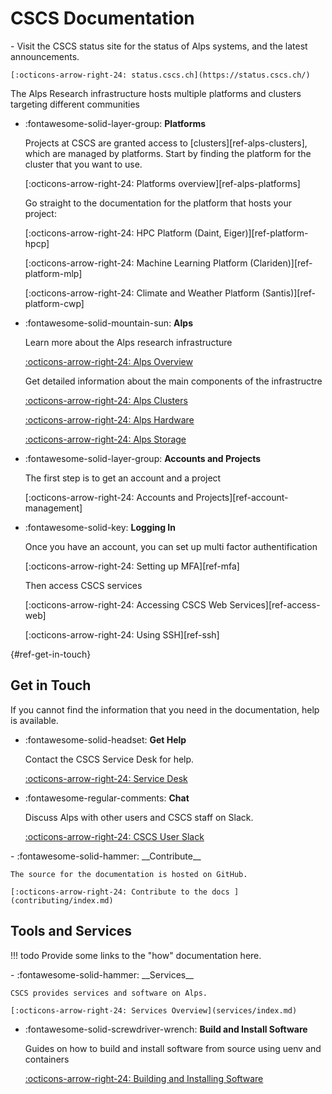 # CSCS Documentation

<div class="grid cards" markdown>
-    Visit the CSCS status site for the status of Alps systems, and the latest announcements.


    [:octicons-arrow-right-24: status.cscs.ch](https://status.cscs.ch/)
</div>

The Alps Research infrastructure hosts multiple platforms and clusters targeting different communities

<div class="grid cards" markdown>

-   :fontawesome-solid-layer-group: __Platforms__

    Projects at CSCS are granted access to [clusters][ref-alps-clusters], which are managed by platforms.
    Start by finding the platform for the cluster that you want to use.

    [:octicons-arrow-right-24: Platforms overview][ref-alps-platforms]

    Go straight to the documentation for the platform that hosts your project:

    [:octicons-arrow-right-24: HPC Platform (Daint, Eiger)][ref-platform-hpcp]

    [:octicons-arrow-right-24: Machine Learning Platform (Clariden)][ref-platform-mlp]

    [:octicons-arrow-right-24: Climate and Weather Platform (Santis)][ref-platform-cwp]

-   :fontawesome-solid-mountain-sun: __Alps__

    Learn more about the Alps research infrastructure

    [:octicons-arrow-right-24: Alps Overview](alps/index.md)

    Get detailed information about the main components of the infrastructre

    [:octicons-arrow-right-24: Alps Clusters](alps/clusters.md)

    [:octicons-arrow-right-24: Alps Hardware](alps/hardware.md)

    [:octicons-arrow-right-24: Alps Storage](alps/storage.md)

</div>


<div class="grid cards" markdown>

-   :fontawesome-solid-layer-group: __Accounts and Projects__

    The first step is to get an account and a project

    [:octicons-arrow-right-24: Accounts and Projects][ref-account-management]

-   :fontawesome-solid-key: __Logging In__

    Once you have an account, you can set up multi factor authentification

    [:octicons-arrow-right-24: Setting up MFA][ref-mfa]

    Then access CSCS services

    [:octicons-arrow-right-24: Accessing CSCS Web Services][ref-access-web]

    [:octicons-arrow-right-24: Using SSH][ref-ssh]

</div>

[](){#ref-get-in-touch}
## Get in Touch

If you cannot find the information that you need in the documentation, help is available.

<div class="grid cards" markdown>

-   :fontawesome-solid-headset: __Get Help__

    Contact the CSCS Service Desk for help.

    [:octicons-arrow-right-24: Service Desk](https://jira.cscs.ch/plugins/servlet/desk)

-   :fontawesome-regular-comments: __Chat__

    Discuss Alps with other users and CSCS staff on Slack.

    [:octicons-arrow-right-24: CSCS User Slack](https://cscs-users.slack.com/)

<div class="grid cards" markdown>
-   :fontawesome-solid-hammer: __Contribute__

    The source for the documentation is hosted on GitHub.

    [:octicons-arrow-right-24: Contribute to the docs ](contributing/index.md)
</div>

</div>

## Tools and Services

!!! todo
    Provide some links to the "how" documentation here.

<div class="grid cards" markdown>
-   :fontawesome-solid-hammer: __Services__

    CSCS provides services and software on Alps.

    [:octicons-arrow-right-24: Services Overview](services/index.md)

-   :fontawesome-solid-screwdriver-wrench: __Build and Install Software__

    Guides on how to build and install software from source using uenv and containers

    [:octicons-arrow-right-24: Building and Installing Software](build-install/index.md)
</div>

